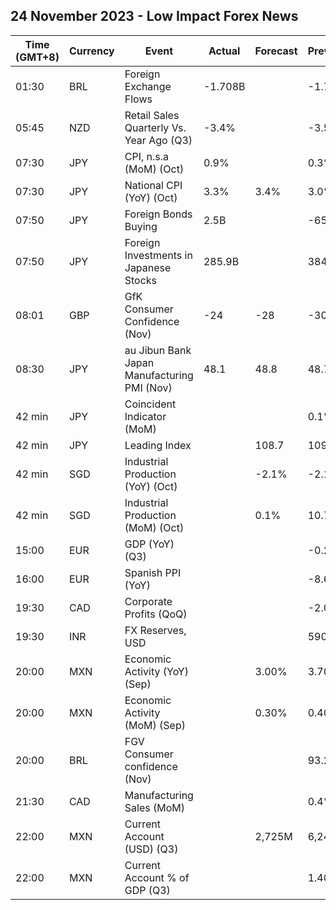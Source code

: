## 24 November 2023 - Low Impact Forex News

| Time (GMT+8) | Currency | Event | Actual | Forecast | Previous |
|------|----------|-------|--------|----------|----------|
| 01:30 | BRL | Foreign Exchange Flows | -1.708B |  | -1.767B |
| 05:45 | NZD | Retail Sales Quarterly Vs. Year Ago (Q3) | -3.4% |  | -3.5% |
| 07:30 | JPY | CPI, n.s.a (MoM) (Oct) | 0.9% |  | 0.3% |
| 07:30 | JPY | National CPI (YoY) (Oct) | 3.3% | 3.4% | 3.0% |
| 07:50 | JPY | Foreign Bonds Buying | 2.5B |  | -65.8B |
| 07:50 | JPY | Foreign Investments in Japanese Stocks | 285.9B |  | 384.2B |
| 08:01 | GBP | GfK Consumer Confidence (Nov) | -24 | -28 | -30 |
| 08:30 | JPY | au Jibun Bank Japan Manufacturing PMI (Nov) | 48.1 | 48.8 | 48.7 |
| 42 min | JPY | Coincident Indicator (MoM) |  |  | 0.1% |
| 42 min | JPY | Leading Index |  | 108.7 | 109.2 |
| 42 min | SGD | Industrial Production (YoY) (Oct) |  | -2.1% | -2.1% |
| 42 min | SGD | Industrial Production (MoM) (Oct) |  | 0.1% | 10.7% |
| 15:00 | EUR | GDP (YoY) (Q3) |  |  | -0.20% |
| 16:00 | EUR | Spanish PPI (YoY) |  |  | -8.6% |
| 19:30 | CAD | Corporate Profits (QoQ) |  |  | -2.0% |
| 19:30 | INR | FX Reserves, USD |  |  | 590.32B |
| 20:00 | MXN | Economic Activity (YoY) (Sep) |  | 3.00% | 3.70% |
| 20:00 | MXN | Economic Activity (MoM) (Sep) |  | 0.30% | 0.40% |
| 20:00 | BRL | FGV Consumer confidence (Nov) |  |  | 93.2 |
| 21:30 | CAD | Manufacturing Sales (MoM) |  |  | 0.4% |
| 22:00 | MXN | Current Account (USD) (Q3) |  | 2,725M | 6,247M |
| 22:00 | MXN | Current Account % of GDP (Q3) |  |  | 1.40% |
